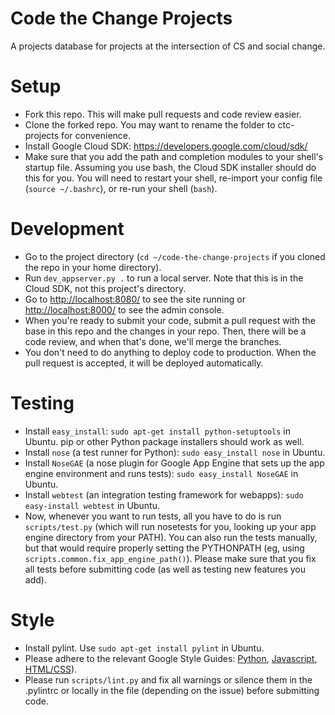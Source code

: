 Code the Change Projects
========================

A projects database for projects at the intersection of CS and social change.

# Setup

* Fork this repo.  This will make pull requests and code review easier.
* Clone the forked repo.  You may want to rename the folder to ctc-projects for
  convenience.
* Install Google Cloud SDK: https://developers.google.com/cloud/sdk/
* Make sure that you add the path and completion modules to your shell's startup
  file.  Assuming you use bash, the Cloud SDK installer should do this for you.
  You will need to restart your shell, re-import your config file (`source
  ~/.bashrc`), or re-run your shell (`bash`).

# Development

* Go to the project directory (`cd ~/code-the-change-projects` if you cloned the
  repo in your home directory).
* Run `dev_appserver.py .` to run a local server.  Note that this is in the
  Cloud SDK, not this project's directory.
* Go to [http://localhost:8080/](http://localhost:8080/) to see the site running
  or [http://localhost:8000/](http://localhost:8000/) to see the admin console.
* When you're ready to submit your code, submit a pull request with the base in
  this repo and the changes in your repo.  Then, there will be a code review,
  and when that's done, we'll merge the branches.
* You don't need to do anything to deploy code to production.  When the pull
  request is accepted, it will be deployed automatically.

# Testing

* Install `easy_install`: `sudo apt-get install python-setuptools` in
  Ubuntu.  pip or other Python package installers should work as well.
* Install `nose` (a test runner for Python): `sudo easy_install nose` in
  Ubuntu.
* Install `NoseGAE` (a nose plugin for Google App Engine that sets up the
  app engine environment and runs tests):
  `sudo easy_install NoseGAE` in Ubuntu.
* Install `webtest` (an integration testing framework for webapps):
  `sudo easy-install webtest` in Ubuntu.
* Now, whenever you want to run tests, all you have to do is run
  `scripts/test.py` (which will run nosetests for you, looking up your app
  engine directory from your PATH).  You can also run the tests manually, but
  that would require properly setting the PYTHONPATH (eg, using
  `scripts.common.fix_app_engine_path()`).  Please make sure that you fix all
  tests before submitting code (as well as testing new features you add).

# Style

* Install pylint.  Use `sudo apt-get install pylint` in Ubuntu.
* Please adhere to the relevant Google Style Guides:
  [Python](http://google-styleguide.googlecode.com/svn/trunk/pyguide.html),
  [Javascript](https://google-styleguide.googlecode.com/svn/trunk/javascriptguide.xml),
  [HTML/CSS](https://google-styleguide.googlecode.com/svn/trunk/htmlcssguide.xml)).
* Please run `scripts/lint.py` and fix all warnings or silence them in the
  .pylintrc or locally in the file (depending on the issue) before submitting
  code.
